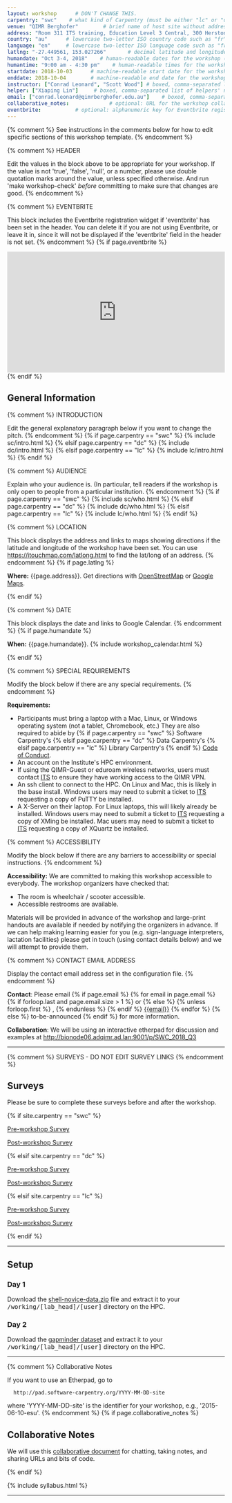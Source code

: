 ```yaml
---
layout: workshop      # DON'T CHANGE THIS.
carpentry: "swc"    # what kind of Carpentry (must be either "lc" or "dc" or "swc")
venue: "QIMR Berghofer"        # brief name of host site without address (e.g., "Euphoric State University")
address: "Room 311 ITS training, Education Level 3 Central, 300 Herston Rd Herston QLD"      # full street address of workshop (e.g., "Room A, 123 Forth Street, Blimingen, Euphoria")
country: "au"      # lowercase two-letter ISO country code such as "fr" (see https://en.wikipedia.org/wiki/ISO_3166-1)
language: "en"     # lowercase two-letter ISO language code such as "fr" (see https://en.wikipedia.org/wiki/ISO_639-1)
latlng: "-27.449561, 153.027266"       # decimal latitude and longitude of workshop venue (e.g., "41.7901128,-87.6007318" - use https://www.latlong.net/)
humandate: "Oct 3-4, 2018"    # human-readable dates for the workshop (e.g., "Feb 17-18, 2020")
humantime: "9:00 am - 4:30 pm"    # human-readable times for the workshop (e.g., "9:00 am - 4:30 pm")
startdate: 2018-10-03      # machine-readable start date for the workshop in YYYY-MM-DD format like 2015-01-01
enddate: 2018-10-04        # machine-readable end date for the workshop in YYYY-MM-DD format like 2015-01-02
instructor: ["Conrad Leonard", "Scott Wood"] # boxed, comma-separated list of instructors' names as strings, like ["Kay McNulty", "Betty Jennings", "Betty Snyder"]
helper: ["Xiaping Lin"]     # boxed, comma-separated list of helpers' names, like ["Marlyn Wescoff", "Fran Bilas", "Ruth Lichterman"]
email: ["conrad.leonard@qimrberghofer.edu.au"]    # boxed, comma-separated list of contact email addresses for the host, lead instructor, or whoever else is handling questions, like ["marlyn.wescoff@example.org", "fran.bilas@example.org", "ruth.lichterman@example.org"]
collaborative_notes:             # optional: URL for the workshop collaborative notes, e.g. an Etherpad or Google Docs document
eventbrite:           # optional: alphanumeric key for Eventbrite registration, e.g., "1234567890AB" (if Eventbrite is being used)
---
```


{% comment %} See instructions in the comments below for how to edit specific sections of this workshop template. {% endcomment %}

{% comment %}
  HEADER

  Edit the values in the block above to be appropriate for your workshop.
  If the value is not 'true', 'false', 'null', or a number, please use
  double quotation marks around the value, unless specified otherwise.
  And run 'make workshop-check' *before* committing to make sure that changes are good.
{% endcomment %}

{% comment %}
  EVENTBRITE

  This block includes the Eventbrite registration widget if
  'eventbrite' has been set in the header.  You can delete it if you
  are not using Eventbrite, or leave it in, since it will not be
  displayed if the 'eventbrite' field in the header is not set.
{% endcomment %}
{% if page.eventbrite %}
<iframe
  src="https://www.eventbrite.com/tickets-external?eid={{page.eventbrite}}&ref=etckt"
  frameborder="0"
  width="100%"
  height="280px"
  scrolling="auto">
</iframe>
{% endif %}

<h2 id="general">General Information</h2>

{% comment %}
  INTRODUCTION

  Edit the general explanatory paragraph below if you want to change
  the pitch.
{% endcomment %}
{% if page.carpentry == "swc" %}
  {% include sc/intro.html %}
{% elsif page.carpentry == "dc" %}
  {% include dc/intro.html %}
{% elsif page.carpentry == "lc" %}
  {% include lc/intro.html %}
{% endif %}

{% comment %}
  AUDIENCE

  Explain who your audience is.  (In particular, tell readers if the
  workshop is only open to people from a particular institution.
{% endcomment %}
{% if page.carpentry == "swc" %}
  {% include sc/who.html %}
{% elsif page.carpentry == "dc" %}
  {% include dc/who.html %}
{% elsif page.carpentry == "lc" %}
  {% include lc/who.html %}
{% endif %}

{% comment %}
  LOCATION

  This block displays the address and links to maps showing directions
  if the latitude and longitude of the workshop have been set.  You
  can use https://itouchmap.com/latlong.html to find the lat/long of an
  address.
{% endcomment %}
{% if page.latlng %}
<p id="where">
  <strong>Where:</strong>
  {{page.address}}.
  Get directions with
  <a href="//www.openstreetmap.org/?mlat={{page.latlng | replace:',','&mlon='}}&zoom=16">OpenStreetMap</a>
  or
  <a href="//maps.google.com/maps?q={{page.latlng}}">Google Maps</a>.
</p>
{% endif %}

{% comment %}
  DATE

  This block displays the date and links to Google Calendar.
{% endcomment %}
{% if page.humandate %}
<p id="when">
  <strong>When:</strong>
  {{page.humandate}}.
  {% include workshop_calendar.html %}
</p>
{% endif %}

{% comment %}
  SPECIAL REQUIREMENTS

  Modify the block below if there are any special requirements.
{% endcomment %}
<p id="requirements">
  <strong>Requirements:</strong>
  <ul>
    <li>Participants must bring a laptop with a
      Mac, Linux, or Windows operating system (not a tablet, Chromebook, etc.)
      They are also required to abide by
      {% if page.carpentry == "swc" %}
      Software Carpentry's
      {% elsif page.carpentry == "dc" %}
      Data Carpentry's
      {% elsif page.carpentry == "lc" %}
      Library Carpentry's
      {% endif %}
    <a href="{{site.swc_site}}/conduct.html">Code of Conduct</a>.
    </li>
    <li>
      An account on the Institute's HPC environment.
    </li>
    <li>
    If using the QIMR-Guest or eduroam wireless networks, users must contact <a href='https://staff.qimr.edu.au/form/itjob'>ITS</a> to ensure they have working access to the QIMR VPN.
    </li> 
    <li>
      An ssh client to connect to the HPC.  On Linux and Mac, this is likely in the base install.  Windows users may need to submit a ticket to <a href='https://staff.qimr.edu.au/form/itjob'>ITS</a> requesting a copy of PuTTY be installed.
    </li>
    <li>
      A X-Server on their laptop.  For Linux laptops, this will likely already be installed.  Windows users may need to submit a ticket to <a href='https://staff.qimr.edu.au/form/itjob'>ITS</a> requesting a copy of XMing be installed.  Mac users may need to submit a ticket to <a href='https://staff.qimr.edu.au/form/itjob'>ITS</a> requesting a copy of XQuartz be installed.
    </li> 
  </ul>
</p>

{% comment %}
  ACCESSIBILITY

  Modify the block below if there are any barriers to accessibility or
  special instructions.
{% endcomment %}
<p id="accessibility">
  <strong>Accessibility:</strong> We are committed to making this workshop
  accessible to everybody.
  The workshop organizers have checked that:
</p>
<ul>
  <li>The room is wheelchair / scooter accessible.</li>
  <li>Accessible restrooms are available.</li>
</ul>
<p>
  Materials will be provided in advance of the workshop and
  large-print handouts are available if needed by notifying the
  organizers in advance.  If we can help making learning easier for
  you (e.g. sign-language interpreters, lactation facilities) please
  get in touch (using contact details below) and we will
  attempt to provide them.
</p>

{% comment %}
  CONTACT EMAIL ADDRESS

  Display the contact email address set in the configuration file.
{% endcomment %}
<p id="contact">
  <strong>Contact</strong>:
  Please email
  {% if page.email %}
    {% for email in page.email %}
      {% if forloop.last and page.email.size > 1 %}
        or
      {% else %}
        {% unless forloop.first %}
        ,
        {% endunless %}
      {% endif %}
      <a href='mailto:{{email}}'>{{email}}</a>
    {% endfor %}
  {% else %}
    to-be-announced
  {% endif %}
  for more information.
</p>

<p id="collaboration">
  <strong>Collaboration</strong>: We will be using an interactive etherpad for discussion and examples at <a href="https://genomeinfo.github.io/2018-10-03-QIMR-Berghofer/">http://bionode06.adqimr.ad.lan:9001/p/SWC_2018_Q3</a> 
</p>
  
<hr/>

{% comment %} 
 SURVEYS - DO NOT EDIT SURVEY LINKS 
{% endcomment %}
<h2 id="surveys">Surveys</h2>
<p>Please be sure to complete these surveys before and after the workshop.</p>
{% if site.carpentry == "swc" %} 
<p><a href="{{ site.swc_pre_survey }}{{ site.github.project_title }}">Pre-workshop Survey</a></p>
<p><a href="{{ site.swc_post_survey }}{{ site.github.project_title }}">Post-workshop Survey</a></p>
{% elsif site.carpentry == "dc" %}
<p><a href="{{ site.dc_pre_survey }}{{ site.github.project_title }}">Pre-workshop Survey</a></p>
<p><a href="{{ site.dc_post_survey }}{{ site.github.project_title }}">Post-workshop Survey</a></p>
{% elsif site.carpentry == "lc" %}
<p><a href="{{ site.lc_pre_survey }}{{ site.github.project_title }}">Pre-workshop Survey</a></p>
<p><a href="{{ site.lc_post_survey }}{{ site.github.project_title }}">Post-workshop Survey</a></p>
{% endif %}

<hr/>


<h2 id="setup">Setup</h2>
<h3 id="setup-day1">Day 1</h3>
  <p>
  Download the <a href="{{page.root}}/data/shell-novice-data.zip">shell-novice-data.zip</a> file and extract it to your <tt>/working/[lab_head]/[user]</tt> directory on the HPC.
  </p>
<h3 id="setup-day2">Day 2</h3>
  <p>
  Download the <a href="{{page.root}}/data/python-novice-gapminder-data.zip">gapminder dataset</a> and extract it to your <tt>/working/[lab_head]/[user]</tt> directory on the HPC.
  </p>

<hr/>

{% comment %}
  Collaborative Notes

  If you want to use an Etherpad, go to

      http://pad.software-carpentry.org/YYYY-MM-DD-site

  where 'YYYY-MM-DD-site' is the identifier for your workshop,
  e.g., '2015-06-10-esu'.
{% endcomment %}
{% if page.collaborative_notes %}
<h2>Collaborative Notes</h2>
<p id="collaborative_notes">
  We will use this <a href="{{page.collaborative_notes}}">collaborative document</a> for chatting, taking notes, and sharing URLs and bits of code.
</p>
{% endif %}

{% include syllabus.html %}

<hr/>

